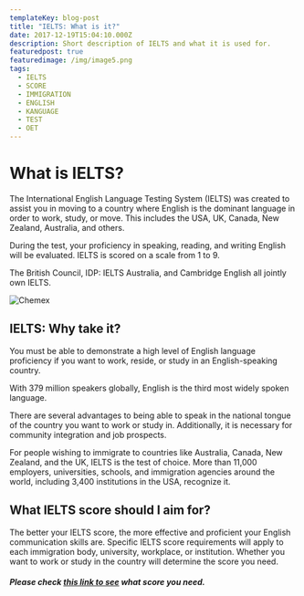 ```yaml
---
templateKey: blog-post
title: "IELTS: What is it?"
date: 2017-12-19T15:04:10.000Z
description: Short description of IELTS and what it is used for.
featuredpost: true
featuredimage: /img/image5.png
tags:
  - IELTS
  - SCORE
  - IMMIGRATION
  - ENGLISH
  - KANGUAGE
  - TEST
  - OET
---
```

# What is IELTS?

The International English Language Testing System (IELTS) was created to assist you in moving to a country where English is the dominant language in order to work, study, or move. This includes the USA, UK, Canada, New Zealand, Australia, and others.

During the test, your proficiency in speaking, reading, and writing English will be evaluated. IELTS is scored on a scale from 1 to 9.

The British Council, IDP: IELTS Australia, and Cambridge English all jointly own IELTS.

![Chemex](/img/ielts.png)

## IELTS: Why take it?

You must be able to demonstrate a high level of English language proficiency if you want to work, reside, or study in an English-speaking country.

With 379 million speakers globally, English is the third most widely spoken language.

There are several advantages to being able to speak in the national tongue of the country you want to work or study in. Additionally, it is necessary for community integration and job prospects.

For people wishing to immigrate to countries like Australia, Canada, New Zealand, and the UK, IELTS is the test of choice. More than 11,000 employers, universities, schools, and immigration agencies around the world, including 3,400 institutions in the USA, recognize it.

## What IELTS score should I aim for?


The better your IELTS score, the more effective and proficient your English communication skills are. Specific IELTS score requirements will apply to each immigration body, university, workplace, or institution. Whether you want to work or study in the country will determine the score you need.

##### Please check [this link to see](https://www.ielts.org/about-ielts/who-accepts-ielts-scores) what score you need.